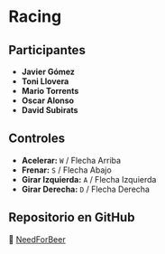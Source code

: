 # Racing

## Participantes
- **Javier Gómez**  
- **Toni Llovera**  
- **Mario Torrents**  
- **Oscar Alonso**  
- **David Subirats**

## Controles
- **Acelerar:** `W` / Flecha Arriba  
- **Frenar:** `S` / Flecha Abajo  
- **Girar Izquierda:** `A` / Flecha Izquierda  
- **Girar Derecha:** `D` / Flecha Derecha  

## Repositorio en GitHub
🔗 [NeedForBeer](https://github.com/javiergg14/RacingFisica)



